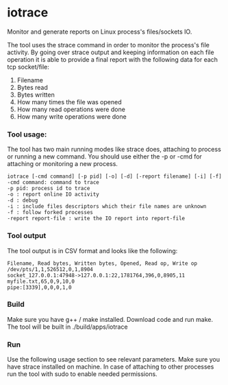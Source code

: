 # iotrace
Monitor and generate reports on Linux process's files/sockets IO.

The tool uses the strace command in order to monitor the process's file activity.
By going over strace output and keeping information on each file operation it is able to provide a final report with the following data for each tcp socket/file:
1. Filename
2. Bytes read
3. Bytes written
4. How many times the file was opened
5. How many read operations were done
6. How many write operations were done

### Tool usage:
The tool has two main running modes like strace does, attaching to process or running a new command.
You should use either the -p or -cmd for attaching or monitoring a new process.
```
iotrace [-cmd command] [-p pid] [-o] [-d] [-report filename] [-i] [-f]
-cmd command: command to trace
-p pid: process id to trace
-o : report online IO activity
-d : debug
-i : include files descriptors which their file names are unknown
-f : follow forked processes
-report report-file : write the IO report into report-file
```

### Tool output
The tool output is in CSV format and looks like the following:
```
Filename, Read bytes, Written bytes, Opened, Read op, Write op
/dev/pts/1,1,526512,0,1,8904
socket_127.0.0.1:47948->127.0.0.1:22,1781764,396,0,8905,11
myfile.txt,65,0,9,10,0
pipe:[3339],0,0,0,1,0
```
### Build
Make sure you have g++ / make installed.
Download code and run make.
The tool will be built in ./build/apps/iotrace

### Run
Use the following usage section to see relevant parameters.
Make sure you have strace installed on machine.
In case of attaching to other processes run the tool with sudo to enable needed permissions.



